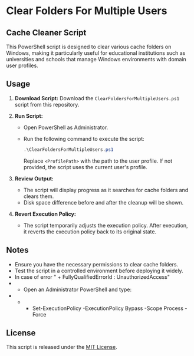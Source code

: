 # Clear Folders For Multiple Users
## Cache Cleaner Script

This PowerShell script is designed to clear various cache folders on Windows, making it particularly useful for educational institutions such as universities and schools that manage Windows environments with domain user profiles.

## Usage

1. **Download Script:** Download the `ClearFoldersForMultipleUsers.ps1` script from this repository.

2. **Run Script:**

   - Open PowerShell as Administrator.
   - Run the following command to execute the script:

     ```powershell
     .\ClearFoldersForMultipleUsers.ps1
     ```

     Replace `<ProfilePath>` with the path to the user profile. If not provided, the script uses the current user's profile.

3. **Review Output:**

   - The script will display progress as it searches for cache folders and clears them.
   - Disk space difference before and after the cleanup will be shown.

4. **Revert Execution Policy:**

   - The script temporarily adjusts the execution policy. After execution, it reverts the execution policy back to its original state.

## Notes

- Ensure you have the necessary permissions to clear cache folders.
- Test the script in a controlled environment before deploying it widely.
- In case of error " + FullyQualifiedErrorId : UnauthorizedAccess" 
- - Open an Administrator PowerShell and type:
- - - Set-ExecutionPolicy -ExecutionPolicy Bypass -Scope Process -Force


## License

This script is released under the [MIT License](LICENSE).
